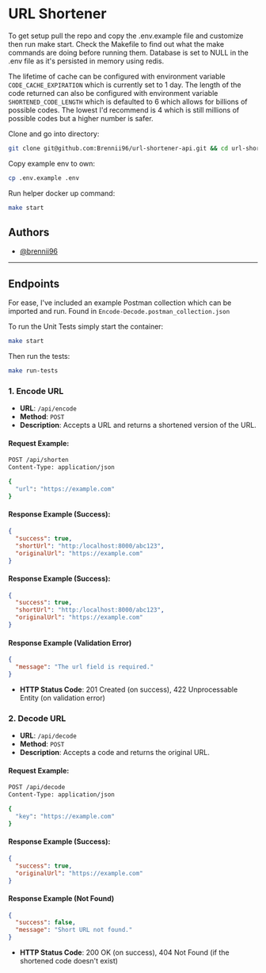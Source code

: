 
# URL Shortener

To get setup pull the repo and copy the .env.example file and customize then run make start. Check the Makefile to find out what the make commands are doing before running them.
Database is set to NULL in the .env file as it's persisted in memory using redis.

The lifetime of cache can be configured with environment variable `CODE_CACHE_EXPIRATION` which is currently set to 1 day. The length of the code returned can also be configured with environment variable `SHORTENED_CODE_LENGTH` which is defaulted to 6 which allows for billions of possible codes. The lowest I'd recommend is 4 which is still millions of possible codes but a higher number is safer.

Clone and go into directory:
```bash
git clone git@github.com:Brennii96/url-shortener-api.git && cd url-shortener-api
```
Copy example env to own:
```bash
cp .env.example .env
```
Run helper docker up command:
```bash
make start
```

## Authors

- [@brennii96](https://www.github.com/brennii96)


---

## Endpoints

For ease, I've included an example Postman collection which can be imported and run. Found in `Encode-Decode.postman_collection.json`

To run the Unit Tests simply start the container:
```bash
make start
```
Then run the tests:
```bash
make run-tests
```

### 1. Encode URL

- **URL**: `/api/encode`
- **Method**: `POST`
- **Description**: Accepts a URL and returns a shortened version of the URL.

#### Request Example:
```bash
POST /api/shorten
Content-Type: application/json

{
  "url": "https://example.com"
}
```

#### Response Example (Success):
```json
{
  "success": true,
  "shortUrl": "http:/localhost:8000/abc123",
  "originalUrl": "https://example.com"
}
```
#### Response Example (Success):
```json
{
  "success": true,
  "shortUrl": "http:/localhost:8000/abc123",
  "originalUrl": "https://example.com"
}
```
#### Response Example (Validation Error)
```json
{
  "message": "The url field is required."
}
```
- **HTTP Status Code**: 201 Created (on success), 422 Unprocessable Entity (on validation error)

### 2. Decode URL

- **URL**: `/api/decode`
- **Method**: `POST`
- **Description**: Accepts a code and returns the original URL.
#### Request Example:
```bash
POST /api/decode
Content-Type: application/json

{
  "key": "https://example.com"
}
```
#### Response Example (Success):
```json
{
  "success": true,
  "originalUrl": "https://example.com"
}
```
#### Response Example (Not Found)
```json
{
  "success": false,
  "message": "Short URL not found."
}
```
- **HTTP Status Code**: 200 OK (on success), 404 Not Found (if the shortened code doesn't exist)
